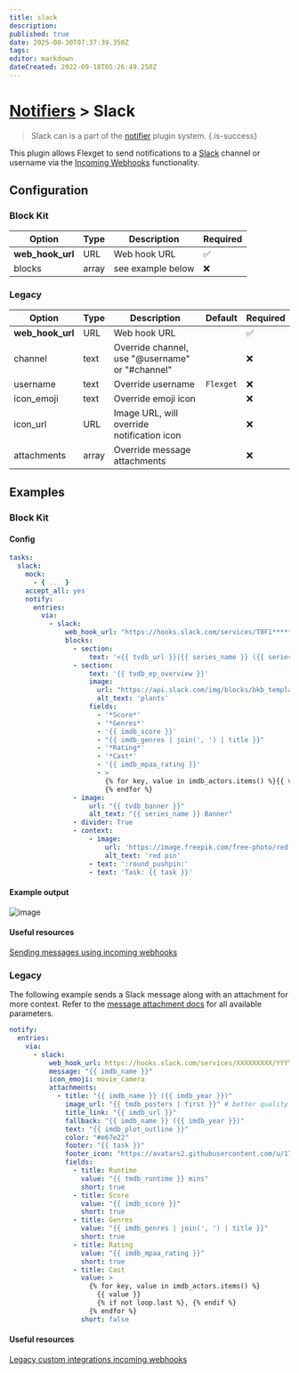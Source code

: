 ```yaml
---
title: slack
description: 
published: true
date: 2025-08-30T07:37:39.350Z
tags: 
editor: markdown
dateCreated: 2022-09-18T05:26:49.250Z
---
```


# [Notifiers](/Plugins/Notifiers) > Slack
> Slack can is a part of the [notifier](/Plugins/Notifiers) plugin system.
{.is-success}

This plugin allows Flexget to send notifications to a [Slack](https://www.slack.com/) channel or username via the [Incoming Webhooks](https://api.slack.com/incoming-webhooks) functionality.

## Configuration

### Block Kit

| Option |Type|  Description | Required
| --- | ---| --- |---|
|**web_hook_url**|URL|Web hook URL|✅|
|blocks|array|see example below|❌|

### Legacy

| Option |Type|  Description | Default | Required|
| --- | ---| --- |---|---|
|**web_hook_url**|URL|Web hook URL||✅|
|channel|text|Override channel, use "@username" or "#channel"||❌|
|username|text|Override username|`Flexget`|❌|
|icon_emoji|text|Override emoji icon||❌|
|icon_url|URL|Image URL, will override notification icon||❌|
|attachments|array|Override message attachments||❌|

## Examples

### Block Kit

#### Config

```yaml
tasks:
  slack:
    mock:
      - { ... }
    accept_all: yes
    notify:
      entries:
        via:
          - slack:
              web_hook_url: "https://hooks.slack.com/services/T0F1*****/B099*******/OOPTXTzIJfMyaHWG********"
              blocks:
                - section:
                    text: '<{{ tvdb_url }}|{{ series_name }} ({{ series_id }})>'
                - section:
                    text: '{{ tvdb_ep_overview }}'
                    image:
                      url: "https://api.slack.com/img/blocks/bkb_template_images/plants.png"
                      alt_text: 'plants'
                    fields:
                      - '*Score*'
                      - '*Genres*'
                      - '{{ imdb_score }}'
                      - "{{ imdb_genres | join(', ') | title }}"
                      - '*Rating*'
                      - '*Cast*'
                      - '{{ imdb_mpaa_rating }}'
                      - >
                        {% for key, value in imdb_actors.items() %}{{ value }}{% if not loop.last %}, {% endif %}
                        {% endfor %}
                - image:
                    url: "{{ tvdb_banner }}"
                    alt_text: "{{ series_name }} Banner"
                - divider: True
                - context:
                    - image:
                        url: 'https://image.freepik.com/free-photo/red-drawing-pin_1156-445.jpg'
                        alt_text: 'red pin'
                    - text: ':round_pushpin:'
                    - text: 'Task: {{ task }}'
```

#### Example output
![image](https://user-images.githubusercontent.com/249456/74075454-4b5e1d00-49c7-11ea-9e58-438a90942812.png)

#### Useful resources
[Sending messages using incoming webhooks](https://api.slack.com/messaging/webhooks)

### Legacy

The following example sends a Slack message along with an attachment for more context. Refer to the [message attachment docs](https://api.slack.com/docs/message-attachments) for all available parameters.

```yaml
notify:
  entries:
    via:
      - slack:
          web_hook_url: https://hooks.slack.com/services/XXXXXXXXX/YYYYYYYYY/ZZZZZZZZZZZZZZZZZZZZZZZZ
          message: "{{ imdb_name }}"
          icon_emoji: movie_camera
          attachments:
            - title: "{{ imdb_name }} ({{ imdb_year }})"
              image_url: "{{ tmdb_posters | first }}" # better quality
              title_link: "{{ imdb_url }}"
              fallback: "{{ imdb_name }} ({{ imdb_year }})"
              text: "{{ imdb_plot_outline }}"
              color: "#e67e22"
              footer: "{{ task }}"
              footer_icon: "https://avatars2.githubusercontent.com/u/17483320?s=400&v=4"
              fields:
                - title: Runtime
                  value: "{{ tmdb_runtime }} mins"
                  short: true
                - title: Score
                  value: "{{ imdb_score }}"
                  short: true
                - title: Genres
                  value: "{{ imdb_genres | join(', ') | title }}"
                  short: true
                - title: Rating
                  value: "{{ imdb_mpaa_rating }}"
                  short: true
                - title: Cast
                  value: >
                    {% for key, value in imdb_actors.items() %}
                      {{ value }}
                      {% if not loop.last %}, {% endif %}
                    {% endfor %}
                  short: false
```
#### Useful resources
[Legacy custom integrations incoming webhooks](https://api.slack.com/legacy/custom-integrations/messaging/webhooks)